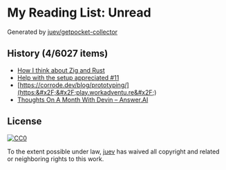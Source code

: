 # My Reading List: Unread

Generated by [juev/getpocket-collector](https://github.com/juev/getpocket-collector)

## History (4/6027 items)

- [How I think about Zig and Rust](https://lewiscampbell.tech/blog/250117.html)
- [Help with the setup appreciated #11](https://codeberg.org/actions/meta/issues/11)
- [https://corrode.dev/blog/prototyping/](https:&#x2F;&#x2F;play.workadventu.re&#x2F;)
- [Thoughts On A Month With Devin – Answer.AI](https://www.answer.ai/posts/2025-01-08-devin.html)

## License

[![CC0](https://mirrors.creativecommons.org/presskit/buttons/88x31/svg/cc-zero.svg)](https://creativecommons.org/publicdomain/zero/1.0/)

To the extent possible under law, [juev](https://github.com/juev) has waived all copyright and related or neighboring rights to this work.
